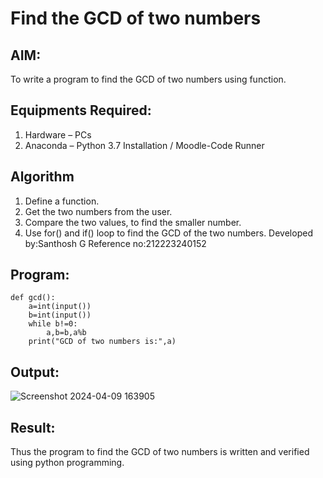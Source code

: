 # Find the GCD of two numbers

## AIM:
To write a program to find the GCD of two numbers using function.

## Equipments Required:
1. Hardware – PCs
2. Anaconda – Python 3.7 Installation / Moodle-Code Runner

## Algorithm
1. Define a function.
2. Get the two numbers from the user.
3. Compare the two values, to find the smaller number.
4. Use for() and if() loop to find the GCD of the two numbers.
Developed by:Santhosh G
  Reference no:212223240152  
## Program:
```
def gcd():
    a=int(input())
    b=int(input())
    while b!=0:
        a,b=b,a%b
    print("GCD of two numbers is:",a)  

```

## Output:

![Screenshot 2024-04-09 163905](https://github.com/GSanthosh007/GCD-of-two-numbers/assets/147527586/ea6aec23-9f7f-47d4-aa29-0efccc75f98e)


## Result:
Thus the program to find the GCD of two numbers is written and verified using python programming.
